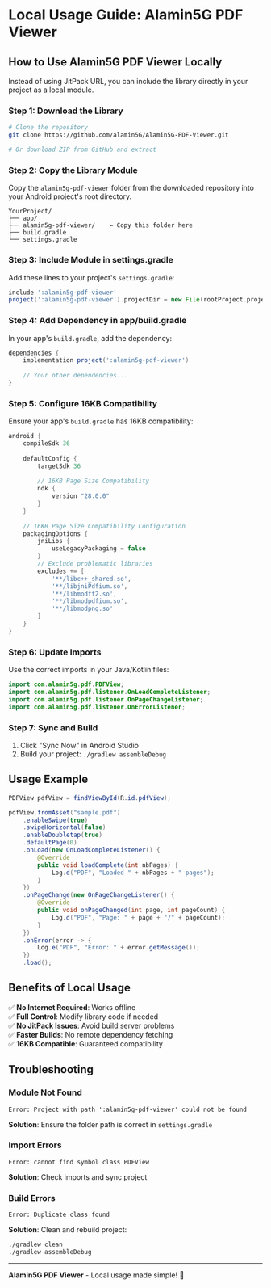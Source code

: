 # Local Usage Guide: Alamin5G PDF Viewer

## How to Use Alamin5G PDF Viewer Locally

Instead of using JitPack URL, you can include the library directly in your project as a local module.

### Step 1: Download the Library

```bash
# Clone the repository
git clone https://github.com/alamin5G/Alamin5G-PDF-Viewer.git

# Or download ZIP from GitHub and extract
```

### Step 2: Copy the Library Module

Copy the `alamin5g-pdf-viewer` folder from the downloaded repository into your Android project's root directory.

```
YourProject/
├── app/
├── alamin5g-pdf-viewer/    ← Copy this folder here
├── build.gradle
└── settings.gradle
```

### Step 3: Include Module in settings.gradle

Add these lines to your project's `settings.gradle`:

```gradle
include ':alamin5g-pdf-viewer'
project(':alamin5g-pdf-viewer').projectDir = new File(rootProject.projectDir, 'alamin5g-pdf-viewer')
```

### Step 4: Add Dependency in app/build.gradle

In your app's `build.gradle`, add the dependency:

```gradle
dependencies {
    implementation project(':alamin5g-pdf-viewer')
    
    // Your other dependencies...
}
```

### Step 5: Configure 16KB Compatibility

Ensure your app's `build.gradle` has 16KB compatibility:

```gradle
android {
    compileSdk 36
    
    defaultConfig {
        targetSdk 36
        
        // 16KB Page Size Compatibility
        ndk {
            version "28.0.0"
        }
    }
    
    // 16KB Page Size Compatibility Configuration
    packagingOptions {
        jniLibs {
            useLegacyPackaging = false
        }
        // Exclude problematic libraries
        excludes += [
            '**/libc++_shared.so',
            '**/libjniPdfium.so',
            '**/libmodft2.so',
            '**/libmodpdfium.so',
            '**/libmodpng.so'
        ]
    }
}
```

### Step 6: Update Imports

Use the correct imports in your Java/Kotlin files:

```java
import com.alamin5g.pdf.PDFView;
import com.alamin5g.pdf.listener.OnLoadCompleteListener;
import com.alamin5g.pdf.listener.OnPageChangeListener;
import com.alamin5g.pdf.listener.OnErrorListener;
```

### Step 7: Sync and Build

1. Click "Sync Now" in Android Studio
2. Build your project: `./gradlew assembleDebug`

## Usage Example

```java
PDFView pdfView = findViewById(R.id.pdfView);

pdfView.fromAsset("sample.pdf")
    .enableSwipe(true)
    .swipeHorizontal(false)
    .enableDoubletap(true)
    .defaultPage(0)
    .onLoad(new OnLoadCompleteListener() {
        @Override
        public void loadComplete(int nbPages) {
            Log.d("PDF", "Loaded " + nbPages + " pages");
        }
    })
    .onPageChange(new OnPageChangeListener() {
        @Override
        public void onPageChanged(int page, int pageCount) {
            Log.d("PDF", "Page: " + page + "/" + pageCount);
        }
    })
    .onError(error -> {
        Log.e("PDF", "Error: " + error.getMessage());
    })
    .load();
```

## Benefits of Local Usage

✅ **No Internet Required**: Works offline  
✅ **Full Control**: Modify library code if needed  
✅ **No JitPack Issues**: Avoid build server problems  
✅ **Faster Builds**: No remote dependency fetching  
✅ **16KB Compatible**: Guaranteed compatibility  

## Troubleshooting

### Module Not Found
```
Error: Project with path ':alamin5g-pdf-viewer' could not be found
```

**Solution**: Ensure the folder path is correct in `settings.gradle`

### Import Errors
```
Error: cannot find symbol class PDFView
```

**Solution**: Check imports and sync project

### Build Errors
```
Error: Duplicate class found
```

**Solution**: Clean and rebuild project:
```bash
./gradlew clean
./gradlew assembleDebug
```

---

**Alamin5G PDF Viewer** - Local usage made simple! 🚀
